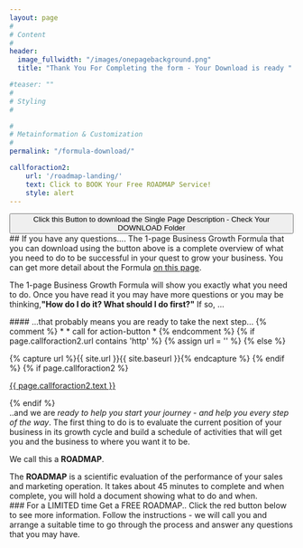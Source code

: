 ```yaml
---
layout: page
#
# Content
#
header:
  image_fullwidth: "/images/onepagebackground.png"
  title: "Thank You For Completing the form - Your Download is ready "

#teaser: ""
#
# Styling
#

#
# Metainformation & Customization
#
permalink: "/formula-download/"

callforaction2:
    url: '/roadmap-landing/'
    text: Click to BOOK Your Free ROADMAP Service!
    style: alert
---
```


<div>
  		<a href="/Downloads/One+Page+FORMULA+-+James+Austin.pdf" download="OnePageFORMULA-JA.pdf"> <button type="button" color="green">Click this Button to download the Single Page Description - Check Your DOWNLOAD Folder</button></a>
</div>
## If you have any questions....
The 1-page Business Growth Formula that you can download using the button above is a complete overview of what you need to do to be successful in your quest to grow your business. You can get more detail about the Formula <a href= "/Formula/"> on this page</a>.
<p>The 1-page Business Growth Formula will show you exactly what you need to do.  Once you have read it you may have more questions or you may be thinking,<b>"How do I do it? What should I do first?"</b> If so, ...</p>
#### ...that probably means you are ready to take the next step...
{% comment %}
*
* call for action-button
*
{% endcomment %}
{% if page.callforaction2.url contains 'http' %}
{% assign url = '' %}
{% else %}

{% capture url %}{{ site.url }}{{ site.baseurl }}{% endcapture %}
{% endif %}
{% if page.callforaction2 %}
<!-- cfa -->
<div class="row t60 b60">
    <div class="small-12 text-center columns">
        <a class="button large radius {{ page.callforaction2.style }}" href="{{ url }}{{ page.callforaction2.url }}"{% if page.callforaction2.url contains 'http' %} target="_blank" {% endif %}>{{ page.callforaction2.text }}</a>
    </div><!-- /.small-12.columns -->
</div><!-- /.row -->

<!-- /cfa 2 -->
{% endif %}
<br>
..and we are <em>ready to help you start your journey - and help you every step of the way</em>.  The first thing to do is to evaluate the current position of your business in its growth cycle and build a schedule of activities that will get you and the business to where you want it to be.
<p> We call this a <b>ROADMAP</b>.</p>
The <b>ROADMAP</b> is a scientific evaluation of the performance of your sales and marketing operation.  It takes about 45 minutes to complete and when complete, you will hold a document showing what to do and when.
<br>
### For a LIMITED time Get a FREE ROADMAP..
Click the red button below to see more information.  Follow the instructions - we will call you and arrange a suitable time to go through the process and answer any questions that you may have.
